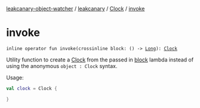 [leakcanary-object-watcher](../../index.md) / [leakcanary](../index.md) / [Clock](index.md) / [invoke](./invoke.md)

# invoke

`inline operator fun invoke(crossinline block: () -> `[`Long`](https://kotlinlang.org/api/latest/jvm/stdlib/kotlin/-long/index.html)`): `[`Clock`](index.md)

Utility function to create a [Clock](index.md) from the passed in [block](invoke.md#leakcanary.Clock.Companion$invoke(kotlin.Function0((kotlin.Long)))/block) lambda
instead of using the anonymous `object : Clock` syntax.

Usage:

``` kotlin
val clock = Clock {

}
```

